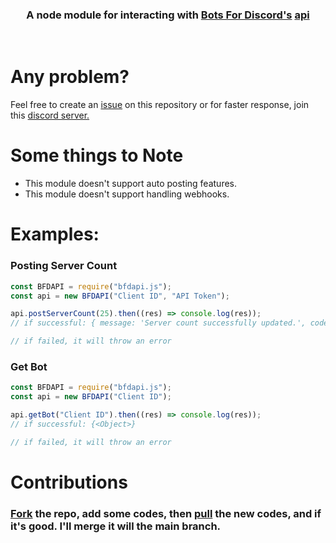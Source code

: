 <h3 align="center">A node module for interacting with <a href="https://botsfordiscord.com" target="_blank">Bots For Discord's</a> <a href="https://docs.botsfordiscord.com" target="_blank">api</a></h3>

<br>

# Any problem?

Feel free to create an [issue](https://github.com/notkyoyo/bfdapi.js/issues) on this repository or for faster response, join this [discord server.](https://discord.gg/yyW389c)

# Some things to Note

- This module doesn't support auto posting features.
- This module doesn't support handling webhooks.

# Examples:

### Posting Server Count

```javascript
const BFDAPI = require("bfdapi.js");
const api = new BFDAPI("Client ID", "API Token");

api.postServerCount(25).then((res) => console.log(res));
// if successful: { message: 'Server count successfully updated.', code: 200 }

// if failed, it will throw an error
```

### Get Bot

```javascript
const BFDAPI = require("bfdapi.js");
const api = new BFDAPI("Client ID");

api.getBot("Client ID").then((res) => console.log(res));
// if successful: {<Object>}

// if failed, it will throw an error
```

# Contributions

### [Fork](https://github.com/notkyoyo/bfdapi.js/fork) the repo, add some codes, then [pull](https://github.com/notkyoyo/bfdapi.js/fork) the new codes, and if it's good. I'll merge it will the main branch.
